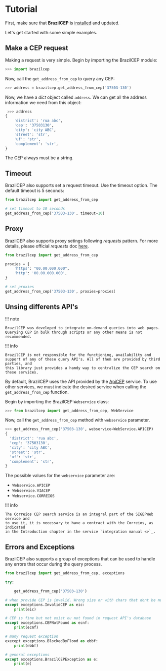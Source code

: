 # Tutorial

First, make sure that **BrazilCEP** is [installed](/install) and updated.

Let's get started with some simple examples.

## Make a CEP request

Making a request is very simple. Begin by importing the BrazilCEP module:

```python
>>> import brazilcep
```

Now, call the `get_address_from_cep` to query any CEP:

```python
>>> address = brazilcep.get_address_from_cep('37503-130')
```

Now, we have a *dict* object called ``address``. We can
get all the address information we need from this object:

```python
 >>> address
{
    'district': 'rua abc',
    'cep': '37503130',
    'city': 'city ABC',
    'street': 'str',
    'uf': 'str',
    'complement': 'str',
}
```

The CEP always must be a string.

## Timeout

BrazilCEP also supports set a request timeout. Use the timeout option. The default timeout is 5 seconds:

```python
from brazilcep import get_address_from_cep

# set timeout to 10 seconds
get_address_from_cep('37503-130', timeout=10)

```

## Proxy

BrazilCEP also supports proxy setings following *requests* pattern. For more details,
please official *requests* doc [here](https://requests.readthedocs.io/en/latest/user/advanced/#proxies).

```python
from brazilcep import get_address_from_cep

proxies = {
    'https': "00.00.000.000", 
    'http': '00.00.000.000',
}

# set proxies
get_address_from_cep('37503-130', proxies=proxies)

```

## Unsing differents API's

!!! note

    BrazilCEP was developed to integrate on-demand queries into web pages.
    Querying CEP in bulk through scripts or any other means is not recommended.

!!! info

    BrazilCEP is not responsible for the functioning, availability and support of any of these query API's. All of them are provided by third parties, and
    this library just provides a handy way to centralize the CEP search on these services.

By default, BrazilCEP uses the API provided by the [ApiCEP](https://apicep.com) service.
To use other services, we must indicate the desired service when calling the `get_address_from_cep`
function.

Begin by importing the BrazilCEP `Webservice` class:

```python
>>> from brazilcep import get_address_from_cep, WebService
```

Now, call the `get_address_from_cep` method with `webservice` parameter.

```python
>>> get_address_from_cep('37503-130', webservice=WebService.APICEP)
{
  'district': 'rua abc',
  'cep': '37503130',
  'city': 'city ABC',
  'street': 'str',
  'uf': 'str',
  'complement': 'str',
}

```
The possible values for the `webservice` parameter are:

* `Webservice.APICEP`
* `Webservice.VIACEP`
* `Webservice.CORREIOS`

!!! info

    The Correios CEP search service is an integral part of the SIGEPWeb service and
    to use it, it is necessary to have a contract with the Correios, as indicated
    in the Introduction chapter in the service `integration manual <>`_.

## Errors and Exceptions

BrazilCEP also supports a group of exceptions that can be used to
handle any errors that occur during the query process.

```python
from brazilcep import get_address_from_cep, exceptions

try:

    get_address_from_cep('37503-130')

# when provide CEP is invalid. Wrong size or with chars that dont be numbers.
except exceptions.InvalidCEP as eic:
    print(eic)

# CEP is fine but not exist ou not found in request API's database
except exceptions.CEPNotFound as ecnf:
    print(ecnf)

# many request exception
execept exceptions.BlockedByFlood as ebbf:
    print(ebbf)

# general exceptions
except exceptions.BrazilCEPException as e:
    print(e)

```
